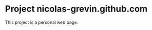 Project nicolas-grevin.github.com
=================================

This project is a personal web page.
